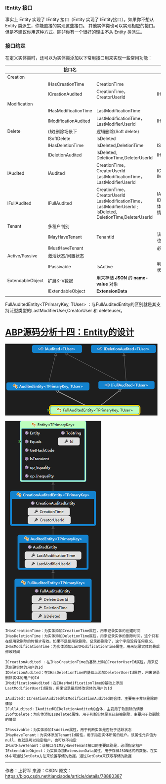 ###  IEntity 接口

事实上 Entity 实现了 IEntity 接口（Entity<TPrimaryKey> 实现了 IEntity<TPrimaryKey>接口）。如果你不想从 Entity 类派生，你能直接的实现这些接口。 其他实体类也可以实现相应的接口。但是不建议你用这种方式。除非你有一个很好的理由不从 Entity 类派生。



### 接口约定





在定义实体类时，还可以为实体类添加以下常用接口用来实现一些常用功能：



|                  | 接口名               |                                                              | 继承了                                                 |        |      |
| ---------------- | -------------------- | ------------------------------------------------------------ | ------------------------------------------------------ | ------ | ---- |
| Creation         |                      |                                                              |                                                        |        |      |
|                  | IHasCreationTime     | CreationTime                                                 |                                                        |        |      |
|                  | ICreationAudited     | CreationTime，CreatorUserId                                  | IHasCreationTime                                       |        |      |
| Modification     |                      |                                                              |                                                        |        |      |
|                  | IHasModificationTime | LastModificationTime                                         |                                                        |        |      |
|                  | IModificationAudited | LastModificationTime，LastModifierUserId                     | IHasModificationTime                                   |        |      |
| Delete           | (软)删除场景下       | 逻辑删除(Soft delete)                                        |                                                        |        |      |
|                  | ISoftDelete          | IsDeleted                                                    |                                                        |        |      |
|                  | IHasDeletionTime     | IsDeleted,DeletionTime                                       | ISoftDelete                                            |        |      |
|                  | IDeletionAudited     | IsDeleted,     DeletionTime,DeleterUserId                    | IHasDeletionTime                                       |        |      |
| IAudited         | IAudited             | CreationTime，CreatorUserId    LastModificationTime，LastModifierUserId | ICreationAudited和IModificationAudited                 | 非软删 |      |
| IFullAudited     | IFullAudited         | CreationTime，CreatorUserId    LastModificationTime，LastModifierUserId ;     IsDeleted, DeletionTime,DeleterUserId | IAudited和IDeletionAudited的合体，主要用于软删除的情景 | 软删   |      |
|                  |                      |                                                              |                                                        |        |      |
| Tenant           | 多租户判别           |                                                              |                                                        |        |      |
|                  | IMayHaveTenant       | TenantId                                                     | 该属性允许值为null，也就是可以指定租户                 |        |      |
|                  | IMustHaveTenant      |                                                              | 必须指定租户                                           |        |      |
| Active/Passive   | 激活状态/闲置状态    |                                                              |                                                        |        |      |
|                  | IPassivable          | IsActive                                                     | 判断实体是否处于活跃状态                               |        |      |
| ExtendableObject | 扩展K-V数据          | 用来存储 **JSON** 的 **name-value** 对象                     |                                                        |        |      |
|                  | IExtendableObject    | **ExtensionData**                                            |                                                        |        |      |
|                  |                      |                                                              |                                                        |        |      |

FullAuditedEntity<TPrimaryKey, TUser> ：与FullAuditedEntity<TPrimaryKey>的区别就是其支持泛型类型的LastModifierUser,CreatorUser 和 deleteuser。





# [ABP源码分析十四：Entity的设计](https://www.cnblogs.com/1zhk/p/5329393.html)



  ![img](assets/4776-20160328160237488-1379507318.png)



![img](assets/4776-20160429082310939-1984201560.png)

```
IHasCreationTime：为实体添加CreationTime属性，用来记录实体的创建时间
IHasDeletionTime：为实体添加DeletionTime属性，用来记录实体的删除时间，这个只有在使用软删除的时候才有效。如果不是使用软删除，记录都删除了，这个字段没有任何意义。
IHasModificationTime：为实体添加LastModificationTime属性，用来记录实体的最后修改时间

ICreationAudited ：在IHasCreationTime的基础上添加CreatorUserId属性，用来记录创建实体的用户的Id
IDeletionAudited：在IHasDeletionTime的基础上添加DeleterUserId属性，用来记录删除实体的用户的Id
IModificationAudited：在IHasModificationTime的基础上添加LastModifierUserId属性，用来记录最后修改实体的用户的Id

IAudited：ICreationAudited和IModificationAudited的合体，主要用于非软删除的情景
IFullAudited：IAudited和IDeletionAudited的合体，主要用于软删除的情景
ISoftDelete：为实体添加IsDeleted属性，用于判断实体是否已经被删除，主要用于软删除的情景

IPassivable：为实体添加IsActive属性，用于判断实体是否处于活跃状态
IMayHaveTenant：为实体添加TenantId属性，用于指定实体所属的租户。该属性允许值为null，也就是可以指定租户，也可以不指定
IMustHaveTenant：该接口与IMayHaveTenant接口的主要区别是，必须指定租户
IExtendableObject：为实体添加ExtensionData属性，用于存储JSON格式的数据。在实体中可通过SetData方法来设置存储的数据，通过GetData来获取存储的数据
```

------

作者：上将军 
来源：CSDN 
原文：https://blog.csdn.net/tianxiaode/article/details/78880387 